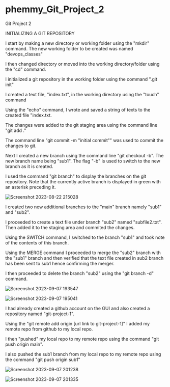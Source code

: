 # phemmy_Git_Project_2
Git Project 2

INITIALIZING A GIT REPOSITORY

I start by making a new directory or working folder using the "mkdir" command. The new working folder to be created was named "devops_classes"

I then changed directory or moved into the working directory/folder using the "cd" command.

I initialized a git repository in the working folder using the command ".git init"

I created a text file, "index.txt", in the working directory using the "touch" command

Using the "echo" command, I wrote and saved a string of texts to the created file "index.txt.

The changes were added to the git staging area using the command line "git add ."

The command line "git commit -m "initial commit"" was used to commit the changes to git.

Next I created a new branch using the command line "git checkout -b". The new branch name being "sub1". The flag "-b" is used to switch to the new branch as it is created.

I used the command "git branch" to display the branches on the git repository. Note that the currently active branch is displayed in green with an asterisk preceding it.

![Screenshot 2023-08-22 215028](https://github.com/FemiDare/phemmy_Git_Project_2/assets/140294606/d1ab5dbb-1c2b-4ef0-be6d-fac5824e302e)

I created two new additional branches to the "main" branch namely "sub1" and "sub2".

I proceeded to create a text file under branch "sub2" named "subfile2.txt". Then added it to the staging area and commited the changes.

Using the SWITCH command, I switched to the branch "sub1" and took note of the contents of this branch.

Using the MERGE command I proceeded to merge the "sub2" branch with the "sub1" branch and then verified that the text file created in sub2 branch has been sent to sub1 hence confirming the merger.

I then proceeded to delete the branch "sub2" using the "git branch -d" command.

![Screenshot 2023-09-07 193547](https://github.com/FemiDare/phemmy_Git_Project_2/assets/140294606/ac7b15f3-0dd6-4fe6-b1da-d2da105fc299)

![Screenshot 2023-09-07 195041](https://github.com/FemiDare/phemmy_Git_Project_2/assets/140294606/0dc9c282-d15b-4731-a336-9861d3822edc)

I had already created a github account on the GUI and also created a repository named "git-project-1".

Using the "git remote add origin [url link to git-project-1]" I added my remote repo from github to my local repo.

I then "pushed" my local repo to my remote repo using the command "git push origin main".

I also pushed the sub1 branch from my local repo to my remote repo using the command "git push origin sub1"

![Screenshot 2023-09-07 201238](https://github.com/FemiDare/phemmy_Git_Project_2/assets/140294606/b185647e-65ce-4eda-b9ba-578218d62a92)

![Screenshot 2023-09-07 201335](https://github.com/FemiDare/phemmy_Git_Project_2/assets/140294606/164f796c-9343-43c4-b4de-c5b5afc1eeb8)

